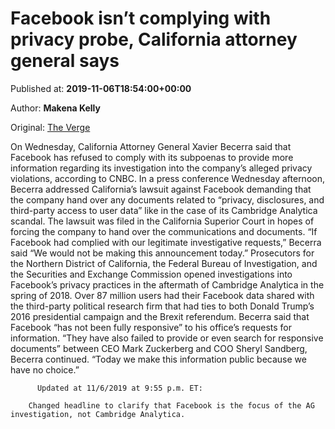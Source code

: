 
# Facebook isn’t complying with privacy probe, California attorney general says

Published at: **2019-11-06T18:54:00+00:00**

Author: **Makena Kelly**

Original: [The Verge](https://www.theverge.com/2019/11/6/20951936/facebook-cambridge-analytica-investigation-california-court-order-documents)

On Wednesday, California Attorney General Xavier Becerra said that Facebook has refused to comply with its subpoenas to provide more information regarding its investigation into the company’s alleged privacy violations, according to CNBC.
In a press conference Wednesday afternoon, Becerra addressed California’s lawsuit against Facebook demanding that the company hand over any documents related to “privacy, disclosures, and third-party access to user data” like in the case of its Cambridge Analytica scandal. The lawsuit was filed in the California Superior Court in hopes of forcing the company to hand over the communications and documents.
“If Facebook had complied with our legitimate investigative requests,” Becerra said “We would not be making this announcement today.”
Prosecutors for the Northern District of California, the Federal Bureau of Investigation, and the Securities and Exchange Commission opened investigations into Facebook’s privacy practices in the aftermath of Cambridge Analytica in the spring of 2018. Over 87 million users had their Facebook data shared with the third-party political research firm that had ties to both Donald Trump’s 2016 presidential campaign and the Brexit referendum.
Becerra said that Facebook “has not been fully responsive” to his office’s requests for information. “They have also failed to provide or even search for responsive documents” between CEO Mark Zuckerberg and COO Sheryl Sandberg, Becerra continued.
“Today we make this information public because we have no choice.”

        
          Updated at 11/6/2019 at 9:55 p.m. ET: 
        
        Changed headline to clarify that Facebook is the focus of the AG investigation, not Cambridge Analytica.
      
